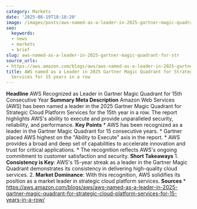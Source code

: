 ```yaml
---
category: Markets
date: '2025-08-19T18:18:20'
image: /images/posts/aws-named-as-a-leader-in-2025-gartner-magic-quadrant-for-str.png
seo:
  keywords:
  - news
  - markets
  - brief
slug: aws-named-as-a-leader-in-2025-gartner-magic-quadrant-for-str
source_urls:
- https://aws.amazon.com/blogs/aws/aws-named-as-a-leader-in-2025-gartner-magic-quadrant-for-strategic-cloud-platform-services-for-15-years-in-a-row/
title: AWS named as a Leader in 2025 Gartner Magic Quadrant for Strategic Cloud Platform
  Services for 15 years in a row
---
```


**Headline** AWS Recognized as Leader in Gartner Magic Quadrant for 15th Consecutive Year  **Summary Meta Description** Amazon Web Services (AWS) has been named a leader in the 2025 Gartner Magic Quadrant for Strategic Cloud Platform Services for the 15th year in a row. The report highlights AWS's ability to execute and provide unparalleled security, reliability, and performance.  **Key Points**  * AWS has been recognized as a leader in the Gartner Magic Quadrant for 15 consecutive years. * Gartner placed AWS highest on the "Ability to Execute" axis in the report. * AWS provides a broad and deep set of capabilities to accelerate innovation and trust for critical applications. * The recognition reflects AWS's ongoing commitment to customer satisfaction and security.  **Short Takeaways**  1. **Consistency is Key**: AWS's 15-year streak as a leader in the Gartner Magic Quadrant demonstrates its consistency in delivering high-quality cloud services. 2. **Market Dominance**: With this recognition, AWS solidifies its position as a market leader in strategic cloud platform services.  **Sources** * https://aws.amazon.com/blogs/aws/aws-named-as-a-leader-in-2025-gartner-magic-quadrant-for-strategic-cloud-platform-services-for-15-years-in-a-row/